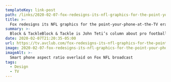 ```yaml
---
templateKey: link-post
path: /links/2020-02-07-fox-redesigns-its-nfl-graphics-for-the-point-your-phone-at-the-tv-era
title: >-
  Fox redesigns its NFL graphics for the point-your-phone-at-the-TV era
summary: >-
  Block & TackleBlock & Tackle is John Teti’s column about pro football Super Bowl LIV: A graphical review
date: 2020-02-07T21:20:35-05:00
url: https://tv.avclub.com/fox-redesigns-its-nfl-graphics-for-the-point-your-phone-1841522459
image: 2020-02-07-fox-redesigns-its-nfl-graphics-for-the-point-your-phone-at-the-tv-era.jpeg
imageAlt: >-
  Smart phone aspect ratio overlaid on Fox NFL broadcast
tags:
  - Design
  - TV
---
```

